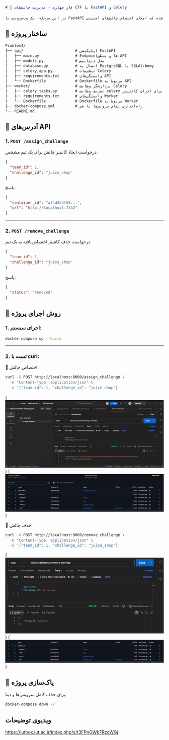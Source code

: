 
```markdown
# 🎯 فاز چهارم - مدیریت چالش‌های CTF با FastAPI و Celery

در این مرحله، یک وب‌سرویس با FastAPI پیاده‌سازی شده که امکان اختصاص چالش‌های امنیتی (مثل Juice Shop یا ToDo App) به تیم‌ها را به‌صورت خودکار فراهم می‌کند. کانتینرها به کمک Docker و به‌صورت ایزوله اجرا شده و کنترل آن‌ها از طریق Celery انجام می‌شود.


```
## 📁 ساختار پروژه

```
Problem4/
├── api/                       # اپلیکیشن FastAPI
│   ├── main.py                # Endpointها و منطق API
│   ├── models.py              # مدل دیتابیس
│   ├── database.py            # اتصال به PostgreSQL با SQLAlchemy
│   ├── celery_app.py          # تنظیمات Celery
│   ├── requirements.txt       # وابستگی‌های API
│   └── Dockerfile             # Dockerfile مربوط به API
├── worker/                    # پردازشگر وظایف Celery
│   ├── celery_tasks.py        # تعریف وظایف celery برای اجرای کانتینر
│   ├── requirements.txt       # وابستگی‌های Worker
│   └── Dockerfile             # Dockerfile مربوط به Worker
├── docker-compose.yml         # راه‌اندازی تمام سرویس‌ها با هم
└── README.md                  
```


## 🔌 آدرس‌های API

### 1. `POST /assign_challenge`

درخواست ایجاد کانتینر چالش برای یک تیم مشخص.

```json
{
  "team_id": 1,
  "challenge_id": "juice_shop"
}
```

پاسخ:

```json
{
  "container_id": "af4d2e4f58...",
  "url": "http://localhost:7352"
}
```

---

### 2. `POST /remove_challenge`

درخواست حذف کانتینر اختصاص‌یافته به یک تیم.

```json
{
  "team_id": 1,
  "challenge_id": "juice_shop"
}
```

پاسخ:

```json
{
  "status": "removed"
}
```




## 🧪 روش اجرای پروژه

### 1. اجرای سیستم:

```bash
docker-compose up --build
```

---

### 2. تست با curl:

📌 اختصاص چالش:
```bash
curl -X POST http://localhost:8000/assign_challenge \
  -H "Content-Type: application/json" \
  -d '{"team_id": 1, "challenge_id": "juice_shop"}'
```


(![images](./images/assign_pic.jpg))
(![images](./images/assigned_container_pic.jpg))


📌 حذف چالش:
```bash
curl -X POST http://localhost:8000/remove_challenge \
  -H "Content-Type: application/json" \
  -d '{"team_id": 1, "challenge_id": "juice_shop"}'
```

(![images](./images/remove_pic.jpg))
(![images](./images/removed_container_pic.jpg))

## 🧼 پاک‌سازی پروژه

برای حذف کامل سرویس‌ها و دیتا:

```bash
docker-compose down -v
```



## ویدیوی توضیحات 
https://iutbox.iut.ac.ir/index.php/s/t3FPnGWk7RzoWGj
